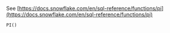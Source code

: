 See [https://docs.snowflake.com/en/sql-reference/functions/pi](https://docs.snowflake.com/en/sql-reference/functions/pi)
```
PI()
```
